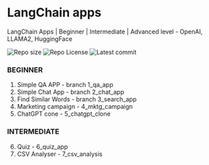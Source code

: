 # LangChain apps

LangChain Apps | Beginner | Intermediate | Advanced level - OpenAI, LLAMA2, HuggingFace

![Repo size](https://img.shields.io/github/repo-size/Mar-Issah/langChain_apps)
![Repo License](https://img.shields.io/github/license/Mar-Issah/langChain_apps.svg)
![Latest commit](https://img.shields.io/github/last-commit/Mar-Issah/langChain_apps/master?style=round-square)

### BEGINNER
1. Simple QA APP - branch 1_qa_app
2. Simple Chat App - branch 2_chat_app
3. Find Similar Words - branch 3_search_app
4. Marketing campaign - 4_mktg_campaign
5. ChatGPT cone - 5_chatgpt_clone

### INTERMEDIATE
6. Quiz - 6_quiz_app
7. CSV Analyser - 7_csv_analysis
